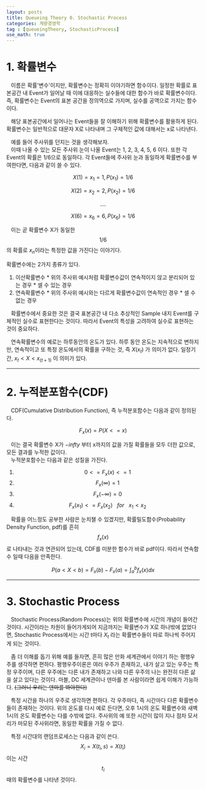 ```yaml
---
layout: posts
title: Queueing Theory 0. Stochastic Process
categories: 계량경영학
tag : [queueingTheory, StochasticProcess]
use_math: true
---
```


# 1. 확률변수 
&nbsp;&nbsp;&nbsp;이름은 확률'변수'이지만, 확률변수는 정확히 이야기하면 함수이다. 일정한 확률로 표본공간 내 Event가 일어날 때 이에 대응하는 실수들에 대한 함수가 바로 확률변수이다. 즉, 확률변수는 Event의 표본 공간을 정의역으로 가지며, 실수를 공역으로 가지는 함수이다.  

&nbsp;&nbsp;&nbsp;해당 표본공간에서 일어나는 Event들을 잘 이해하기 위해 확률변수를 활용하게 된다. 확률변수는 일반적으로 대문자 X로 나타내며 그 구체적인 값에 대해서는 x로 나타낸다.  

&nbsp;&nbsp;&nbsp;예를 들어 주사위를 던지는 것을 생각해보자.  
&nbsp;&nbsp;&nbsp;이때 나올 수 있는 모든 주사위 눈이 나올 Event는 1, 2, 3, 4, 5, 6 이다. 또한 각 Event의 확률은 1/6으로 동일하다. 각 Event들에 주사위 눈과 동일하게 확률변수를 부여한다면, 다음과 같이 쓸 수 있다.  


$$
X(1) = x_1 = 1, P(x_1) = 1/6
$$


$$
X(2) = x_2 = 2, P(x_2) = 1/6
$$


$$
....
$$


$$
X(6) = x_6 = 6, P(x_6) = 1/6
$$


&nbsp;&nbsp;&nbsp;이는 곧 확률변수 X가 동일한 $$1/6$$의 확률로 $x_n$이라는 특정한 값을 가진다는 이야기다.  


  확률변수에는 2가지 종류가 있다. 
  1. 이산확률변수
    * 위의 주사위 예시처럼 확률변수값이 연속적이지 않고 분리되어 있는 경우
    * 셀 수 있는 경우 
  2. 연속확률변수
    * 위의 주사위 예시와는 다르게 확률변수값이 연속적인 경우 
    * 셀 수 없는 경우

&nbsp;&nbsp;&nbsp;확률변수에서 중요한 것은 결국 표본공간 내 다소 추상적인 Sample 내지 Event를 구체적인 실수로 표현한다는 것이다. 따라서 Event의 특성을 고려하여 실수로 표현하는 것이 중요하다.  


&nbsp;&nbsp;&nbsp;연속확률변수의 예로는 하루동안의 온도가 있다. 하루 동안 온도는 지속적으로 변하지만, 연속적이고 또 특정 온도에서의 확률을 구하는 것, 즉 $X(x_t)$ 가 의미가 없다. 일정기간, ${x_t < X < x_(t+1)}$ 이 의미가 있다. 

---

# 2. 누적분포함수(CDF)
&nbsp;&nbsp;&nbsp;CDF(Cumulative Distribution Function), 즉 누적분포함수는 다음과 같이 정의된다. 

$$
F_x(x) = P(X <= x)
$$

&nbsp;&nbsp;&nbsp;이는 결국 확률변수 X가 $-infty$ 부터 x까지의 값을 가질 확률들을 모두 더한 값으로, 모든 결과를 누적한 값이다.  
&nbsp;&nbsp;&nbsp;누적분포함수는 다음과 같은 성질을 가진다. 
  1. $$0 <= F_x(x) <= 1$$
  2. $$F_x(\infty) = 1$$
  3. $$F_x(-\infty) = 0 $$
  4. $$F_x(x_1) <= F_x(x_2) \ \ \ for \ \ \ x_1 < x_2 $$

&nbsp;&nbsp;&nbsp;확률을 어느정도 공부한 사람은 눈치챌 수 있겠지만, 확률밀도함수(Probability Density Function, pdf)를 흔히 $$f_x(x)$$ 로 나타내는 것과 연관되어 있는데, CDF를 미분한 함수가 바로 pdf이다. 따라서 연속함수 일때 다음을 만족한다. 

$$
P(a < X < b) = F_x(b) - F_x(a) = \int_a^b f_x(x)dx
$$

---

# 3. Stochastic Process

&nbsp;&nbsp;&nbsp;Stochastic Process(Random Process)는 위의 확률변수에 시간의 개념이 들어간 것이다. 시간이라는 차원이 들어가게되어 지금까지는 확률변수가 X로 하나밖에 없었다면, Stochastic Process에서는 시간 t마다 $X_t$ 라는 확률변수들이 따로 하나씩 주어지게 되는 것이다.  

&nbsp;&nbsp;&nbsp;좀 더 이해를 돕기 위해 예를 들자면, 흔히 많은 만화 세계관에서 이야기 하는 평행우주를 생각하면 편하다. 평행우주이론은 여러 우주가 존재하고, 내가 살고 있는 우주는 특정 우주이며, 다른 우주에는 다른 내가 존재하고 나와 다른 우주의 나는 완전히 다른 삶을 살고 있다는 것이다. 마블, DC 세계관이나 덴마를 본 사람이라면 쉽게 이해가 가능하다. ~~(그러니 우리는 덴마를 봐야한다)~~  

&nbsp;&nbsp;&nbsp;특정 시간을 하나의 우주로 생각하면 편하다. 각 우주마다, 즉 시간마다 다른 확률변수들이 존재하는 것이다. 위의 온도를 다시 예로 든다면, 오후 1시의 온도 확률변수와 새벽 1시의 온도 확률변수는 다를 수밖에 없다. 주사위의 예 또한 시간이 많이 지나 점차 모서리가 마모된 주사위라면, 동일한 확률을 가질 수 없다.  

&nbsp;&nbsp;&nbsp;특정 시간대의 랜덤프로세스는 다음과 같이 쓴다. $$X_i = X(t_i,s) = X(t_i)$$ 이는 시간 $$t_i$$ 때의 확률변수를 나타낸 것이다. 
  













